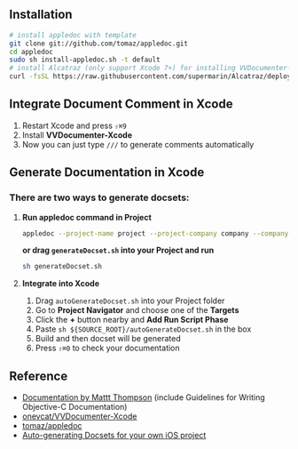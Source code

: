 ## Installation

```bash
# install appledoc with template
git clone git://github.com/tomaz/appledoc.git
cd appledoc
sudo sh install-appledoc.sh -t default
# install Alcatraz (only support Xcode 7+) for installing VVDocumenter-Xcode
curl -fsSL https://raw.githubusercontent.com/supermarin/Alcatraz/deploy/Scripts/install.sh | sh
```


## Integrate Document Comment in Xcode

1. Restart Xcode and press `⇧⌘9`
2. Install **VVDocumenter-Xcode**
3. Now you can just type `///` to generate comments automatically


## Generate Documentation in Xcode

### There are two ways to generate docsets:

1. **Run appledoc command in Project**
	
	```bash
	appledoc --project-name project --project-company company --company-id com.company --output ~/help --logformat xcode --explicit-crossref --ignore Pods --ignore .m --keep-undocumented-objects --keep-undocumented-members --no-repeat-first-par --no-warn-invalid-crossref --no-warn-undocumented-object --no-warn-undocumented-member --no-warn-empty-description --no-warn-missing-arg --exit-threshold 2 .
	```
	**or drag `generateDocset.sh` into your Project and run**
	
	```bash
	sh generateDocset.sh
	```
	
2. **Integrate into Xcode**
	
	1. Drag `autoGenerateDocset.sh` into your Project folder
	2. Go to **Project Navigator** and choose one of the **Targets**
	2. Click the **+** button nearby and **Add Run Script Phase**
	3. Paste `sh ${SOURCE_ROOT}/autoGenerateDocset.sh` in the box
	4. Build and then docset will be generated
	5. Press `⇧⌘0` to check your documentation

## Reference

- [Documentation by Mattt Thompson](http://nshipster.com/documentation/) (include Guidelines for Writing Objective-C Documentation)
- [onevcat/VVDocumenter-Xcode](https://github.com/onevcat/VVDocumenter-Xcode)
- [tomaz/appledoc](https://github.com/tomaz/appledoc)
- [Auto-generating Docsets for your own iOS project](http://mathijskadijk.nl/post/83900134580/auto-generating-docsets-for-your-own-ios-project)

